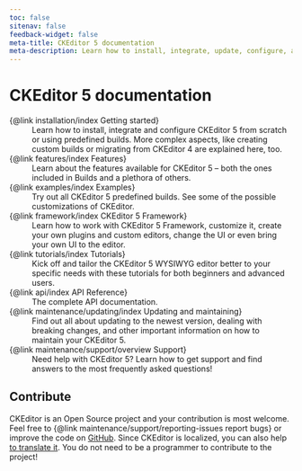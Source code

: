 ```yaml
---
toc: false
sitenav: false
feedback-widget: false
meta-title: CKEditor 5 documentation
meta-description: Learn how to install, integrate, update, configure, and develop CKEditor 5. Browse through the API documentation and online samples.
---
```


# CKEditor&nbsp;5 documentation

<dl><dt>{@link installation/index Getting started}</dt><dd>Learn how to install, integrate and configure CKEditor&nbsp;5 from scratch or using predefined builds. More complex aspects, like creating custom builds or migrating from CKEditor 4 are explained here, too.</dd>
<dt>{@link features/index Features}</dt><dd>Learn about the features available for CKEditor&nbsp;5 &ndash; both the ones included in Builds and a plethora of others.</dd>
<dt>{@link examples/index Examples}</dt><dd>Try out all CKEditor&nbsp;5 predefined builds. See some of the possible customizations of CKEditor.</dd>
<dt>{@link framework/index CKEditor&nbsp;5 Framework}</dt><dd>Learn how to work with CKEditor&nbsp;5 Framework, customize it, create your own plugins and custom editors, change the UI or even bring your own UI to the editor.</dd>
<dt>{@link tutorials/index Tutorials}</dt><dd>Kick off and tailor the CKEditor 5 WYSIWYG editor better to your specific needs with these tutorials for both beginners and advanced users.</dd>
<dt>{@link api/index API Reference}</dt><dd>The complete API documentation.</dd>
<dt>{@link maintenance/updating/index Updating and maintaining}</dt><dd>Find out all about updating to the newest version, dealing with breaking changes, and other important information on how to maintain your CKEditor&nbsp;5.</dd>
<dt>{@link maintenance/support/overview Support}</dt><dd>Need help with CKEditor&nbsp;5? Learn how to get support and find answers to the most frequently asked questions!</dd></dl>

## Contribute

CKEditor is an Open Source project and your contribution is most welcome. Feel free to {@link maintenance/support/reporting-issues report bugs} or improve the code on [GitHub](https://github.com/ckeditor/ckeditor5). Since CKEditor is localized, you can also help [to translate it](https://www.transifex.com/ckeditor/ckeditor5/). You do not need to be a programmer to contribute to the project!
